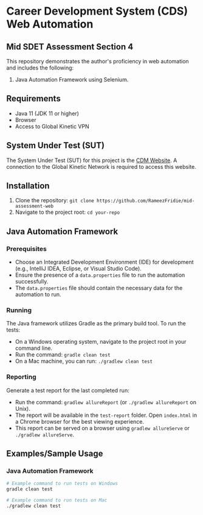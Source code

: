 # Career Development System (CDS) Web Automation

## Mid SDET Assessment Section 4

This repository demonstrates the author's proficiency in web automation and includes the following:

1. Java Automation Framework using Selenium.

## Requirements

- Java 11 (JDK 11 or higher)
- Browser
- Access to Global Kinetic VPN

## System Under Test (SUT)

The System Under Test (SUT) for this project is the [CDM Website](http://dockerdev:8801/login). A connection to the Global Kinetic Network is required to access this website.

## Installation

1. Clone the repository: `git clone https://github.com/RameezFridie/mid-assessment-web`
2. Navigate to the project root: `cd your-repo`

## Java Automation Framework

### Prerequisites

- Choose an Integrated Development Environment (IDE) for development (e.g., IntelliJ IDEA, Eclipse, or Visual Studio Code).
- Ensure the presence of a `data.properties` file to run the automation successfully.
- The `data.properties` file should contain the necessary data for the automation to run.

### Running

The Java framework utilizes Gradle as the primary build tool. To run the tests:

- On a Windows operating system, navigate to the project root in your command line.
- Run the command: `gradle clean test`
- On a Mac machine, you can run: `./gradlew clean test`

### Reporting

Generate a test report for the last completed run:

- Run the command: `gradlew allureReport` (or `./gradlew allureReport` on Unix).
- The report will be available in the `test-report` folder. Open `index.html` in a Chrome browser for the best viewing experience.
- This report can be served on a browser using `gradlew allureServe` or `./gradlew allureServe`.

## Examples/Sample Usage

### Java Automation Framework
```bash
# Example command to run tests on Windows
gradle clean test

# Example command to run tests on Mac
./gradlew clean test